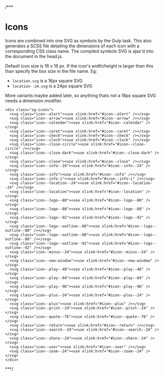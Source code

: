 /***

Icons
=====

Icons are combined into one SVG as symbols by the Gulp task. This also generates a SCSS file detailing the dimensions of each icon with a corresponding CSS class name. The compiled symbols SVG is ajax'd into the document in the head.js.

Default icon size is 16 x 16 px. If the icon's width/height is larger than this than specify the box size in the file name. Eg:

* `location.svg` is a 16px square SVG
* `location--24.svg` is a 24px square SVG

More variants maybe added later, so anything thats not a 16px square SVG needs a dimension modifier.

```
<div class="sg-icons">
  <svg class="icon--alert"><use xlink:href="#icon--alert" /></svg>
  <svg class="icon--arrow"><use xlink:href="#icon--arrow" /></svg>
  <svg class="icon--calendar"><use xlink:href="#icon--calendar" /></svg>
  <svg class="icon--caret"><use xlink:href="#icon--caret" /></svg>
  <svg class="icon--check"><use xlink:href="#icon--check" /></svg>
  <svg class="icon--clock"><use xlink:href="#icon--clock" /></svg>
  <svg class="icon--close-circle"><use xlink:href="#icon--close-circle" /></svg>
  <svg class="icon--close-dark"><use xlink:href="#icon--close-dark" /></svg>
  <svg class="icon--close"><use xlink:href="#icon--close" /></svg>
  <svg class="icon--info--24"><use xlink:href="#icon--info--24" /></svg>
  <svg class="icon--info"><use xlink:href="#icon--info" /></svg>
  <svg class="icon--info-i"><use xlink:href="#icon--info-i" /></svg>
  <svg class="icon--location--24"><use xlink:href="#icon--location--24" /></svg>
  <svg class="icon--location"><use xlink:href="#icon--location" /></svg>
  <svg class="icon--logo--80"><use xlink:href="#icon--logo--80" /></svg>
  <svg class="icon--logo--88"><use xlink:href="#icon--logo--88" /></svg>
  <svg class="icon--logo--92"><use xlink:href="#icon--logo--92" /></svg>
  <svg class="icon--logo--outline--80"><use xlink:href="#icon--logo--outline--80" /></svg>
  <svg class="icon--logo--outline--88"><use xlink:href="#icon--logo--outline--88" /></svg>
  <svg class="icon--logo--outline--92"><use xlink:href="#icon--logo--outline--92" /></svg>
  <svg class="icon--minus--24"><use xlink:href="#icon--minus--24" /></svg>
  <svg class="icon--new-window"><use xlink:href="#icon--new-window" /></svg>
  <svg class="icon--play--48"><use xlink:href="#icon--play--48" /></svg>
  <svg class="icon--play--64"><use xlink:href="#icon--play--64" /></svg>
  <svg class="icon--play--96"><use xlink:href="#icon--play--96" /></svg>
  <svg class="icon--plus--24"><use xlink:href="#icon--plus--24" /></svg>
  <svg class="icon--plus"><use xlink:href="#icon--plus" /></svg>
  <svg class="icon--print--24"><use xlink:href="#icon--print--24" /></svg>
  <svg class="icon--quote--76"><use xlink:href="#icon--quote--76" /></svg>
  <svg class="icon--return"><use xlink:href="#icon--return" /></svg>
  <svg class="icon--search--24"><use xlink:href="#icon--search--24" /></svg>
  <svg class="icon--share--24"><use xlink:href="#icon--share--24" /></svg>
  <svg class="icon--user"><use xlink:href="#icon--user" /></svg>
  <svg class="icon--zoom--24"><use xlink:href="#icon--zoom--24" /></svg>
</div>
```

***/
